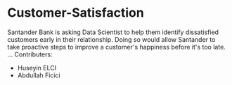 # Customer-Satisfaction
Santander Bank is asking Data Scientist to help them identify dissatisfied customers early in their relationship. Doing so would allow Santander to take proactive steps to improve a customer's happiness before it's too late.
...
Contributers:
 - Huseyin ELCI
 - Abdullah Ficici
